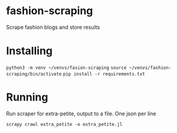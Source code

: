 # fashion-scraping

Scrape fashion blogs and store results

# Installing

`python3 -m venv ~/venvs/fasion-scraping`
`source ~/venvs/fashion-scraping/bin/activate`
`pip install -r requirements.txt`

# Running

Run scraper for extra-petite, output to a file. One json per line

`scrapy crawl extra_petite -o extra_petite.jl`